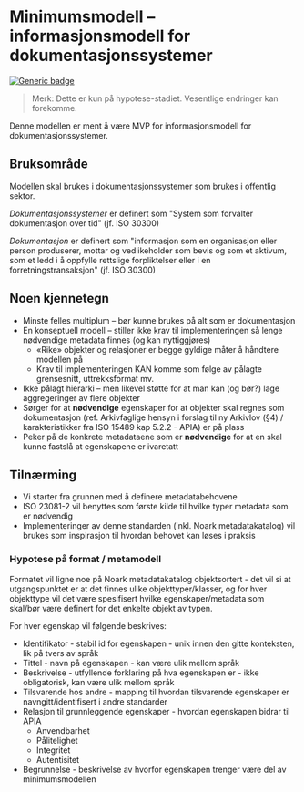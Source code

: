 # Minimumsmodell – informasjonsmodell for dokumentasjonssystemer

[![Generic badge](https://img.shields.io/badge/Status-Kladd-red.svg)](https://shields.io/)

> Merk: Dette er kun på hypotese-stadiet. Vesentlige endringer kan forekomme.

Denne modellen er ment å være MVP for informasjonsmodell for dokumentasjonssystemer.

## Bruksområde

Modellen skal brukes i dokumentasjonssystemer som brukes i offentlig sektor.

_Dokumentasjonssystemer_ er definert som "System som forvalter dokumentasjon over tid" (jf. ISO 30300)

_Dokumentasjon_ er definert som "informasjon som en organisasjon eller person produserer, mottar og vedlikeholder som bevis og som et aktivum, som et ledd i å oppfylle rettslige forpliktelser eller i en forretningstransaksjon" (jf. ISO 30300)

## Noen kjennetegn

- Minste felles multiplum – bør kunne brukes på alt som er dokumentasjon
- En konseptuell modell – stiller ikke krav til implementeringen så lenge nødvendige metadata finnes (og kan nyttiggjøres)
  - «Rike» objekter og relasjoner er begge gyldige måter å håndtere modellen på
  - Krav til implementeringen KAN komme som følge av pålagte grensesnitt, uttrekksformat mv.
- Ikke pålagt hierarki – men likevel støtte for at man kan (og bør?) lage aggregeringer av flere objekter
- Sørger for at **nødvendige** egenskaper for at objekter skal regnes som dokumentasjon (ref. Arkivfaglige hensyn i forslag til ny Arkivlov (§4) / karakteristikker fra ISO 15489 kap 5.2.2 - APIA) er på plass
- Peker på de konkrete metadataene som er **nødvendige** for at en skal kunne fastslå at egenskapene er ivaretatt

## Tilnærming

- Vi starter fra grunnen med å definere metadatabehovene
- ISO 23081-2 vil benyttes som første kilde til hvilke typer metadata som er nødvendig
- Implementeringer av denne standarden (inkl. Noark metadatakatalog) vil brukes som inspirasjon til hvordan behovet kan løses i praksis


### Hypotese på format / metamodell

Formatet vil ligne noe på Noark metadatakatalog objektsortert - det vil si at utgangspunktet er at det finnes ulike objekttyper/klasser, og for hver objekttype vil det være spesifisert hvilke egenskaper/metadata som skal/bør være definert for det enkelte objekt av typen.

For hver egenskap vil følgende beskrives:

- Identifikator - stabil id for egenskapen - unik innen den gitte konteksten, lik på tvers av språk
- Tittel - navn på egenskapen - kan være ulik mellom språk
- Beskrivelse - utfyllende forklaring på hva egenskapen er - ikke obligatorisk, kan være ulik mellom språk
- Tilsvarende hos andre - mapping til hvordan tilsvarende egenskaper er navngitt/identifisert i andre standarder
- Relasjon til grunnleggende egenskaper - hvordan egenskapen bidrar til APIA
  - Anvendbarhet
  - Pålitelighet
  - Integritet
  - Autentisitet
- Begrunnelse - beskrivelse av hvorfor egenskapen trenger være del av minimumsmodellen

